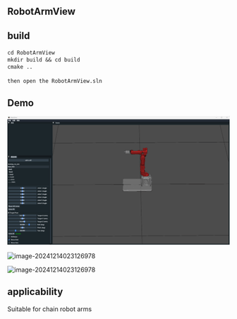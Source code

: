 ## RobotArmView

## build

```shell
cd RobotArmView
mkdir build && cd build
cmake ..

then open the RobotArmView.sln
```

## Demo

![image-20241214023126978](pic/demoik.gif)

![image-20241214023126978](pic/demo2ik.gif)

![image-20241214023126978](pic/demo2drag.gif)

## applicability

Suitable for chain robot arms